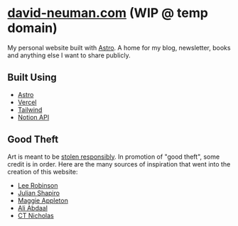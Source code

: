 # [david-neuman.com](https://david-neuman.vercel.app) (WIP @ temp domain)

My personal website built with [Astro](https://astro.build). A home for my blog, newsletter, books and anything else I want to share publicly.

## Built Using

- [Astro](https://astro.build)
- [Vercel](https://vercel.com/)
- [Tailwind](http://tailwindcss.com/)
- [Notion API](http://developers.notion.com/)

## Good Theft

Art is meant to be [stolen responsibly](https://austinkleon.com/steal/). In promotion of "good theft", some credit is in order. Here are the many sources of inspiration that went into the creation of this website:

- [Lee Robinson](https://github.com/leerob/leerob.io)
- [Julian Shapiro](https://www.julian.com/)
- [Maggie Appleton](https://maggieappleton.com/)
- [Ali Abdaal](https://aliabdaal.com/)
- [CT Nicholas](https://www.ctnicholas.dev/)
